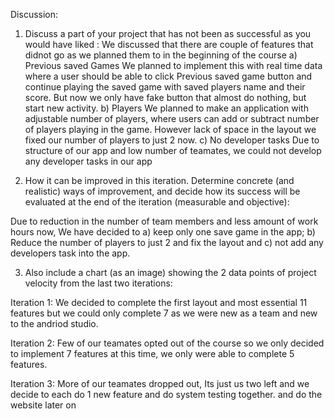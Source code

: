 Discussion:
1) Discuss a part of your project that has not been as successful as you would have liked :
 We discussed that there are couple of features that didnot go as we planned them to in the beginning of the course
    a) Previous saved Games
        We planned to implement this with real time data where a user should be able to click Previous saved          game button and continue playing the saved game with saved players name and their score. But now we only have fake button that almost do nothing, but start new activity. 
    b) Players
        We planned to make an application with adjustable number of players, where users can add or subtract number of players playing in the game. However lack of space in the layout we fixed our number of players to just 2 now.
    c) No developer tasks
        Due to structure of our app and low number of teamates, we could not develop any developer tasks in our app 

2)  How it can be improved in this iteration. Determine concrete (and realistic) ways of improvement, and decide how its success will be evaluated at the end of the iteration (measurable and objective):

Due to reduction in the number of team members and less amount of work hours now, We have decided to a) keep only one save game in the app; b) Reduce the number of players to just 2 and fix the layout and c) not add any developers task into the app.

3) Also include a chart (as an image) showing the 2 data points of project velocity from the last two iterations:

Iteration 1: We decided to complete the first layout and most essential 11 features but we could only complete 7 as we were new as a team and new to the andriod studio.

Iteration 2: Few of our teamates opted out of the course so we only decided to implement 7 features at this time, we only were able to complete 5 features.

Iteration 3: More of our teamates dropped out, Its just us two left and we decide to each do 1 new feature and do system testing together. and do the website later on
